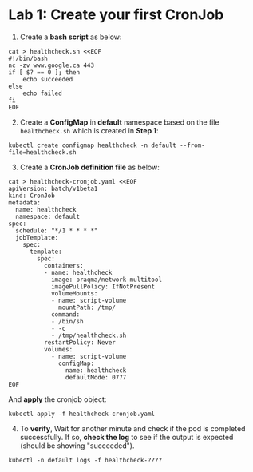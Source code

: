 # Lab 1: Create your first CronJob

1. Create a **bash script** as below:
```
cat > healthcheck.sh <<EOF
#!/bin/bash
nc -zv www.google.ca 443
if [ $? == 0 ]; then
    echo succeeded
else
    echo failed
fi
EOF
```

2. Create a **ConfigMap** in **default** namespace based on the file `healthcheck.sh` which is created in **Step 1**:
```
kubectl create configmap healthcheck -n default --from-file=healthcheck.sh
```

3. Create a **CronJob definition file** as below:
```
cat > healthcheck-cronjob.yaml <<EOF
apiVersion: batch/v1beta1
kind: CronJob
metadata:
  name: healthcheck
  namespace: default
spec:
  schedule: "*/1 * * * *"
  jobTemplate:
    spec:
      template:
        spec:
          containers:
          - name: healthcheck
            image: praqma/network-multitool
            imagePullPolicy: IfNotPresent
            volumeMounts:
            - name: script-volume
              mountPath: /tmp/              
            command:
            - /bin/sh
            - -c
            - /tmp/healthcheck.sh
          restartPolicy: Never
          volumes:
            - name: script-volume
              configMap:
                name: healthcheck
                defaultMode: 0777
EOF
```

And **apply** the cronjob object:

```
kubectl apply -f healthcheck-cronjob.yaml
```

4. To **verify**, Wait for another minute and check if the pod is completed successfully. If so, **check the log** to see if the output is expected (should be showing "succeeded").
```
kubectl -n default logs -f healthcheck-????
```
